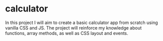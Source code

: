 # calculator

In this project I will aim to create a basic calculator app
from scratch using vanilla CSS and JS. The project will
reinforce my knowledge about functions, array methods, as well
as CSS layout and events.
